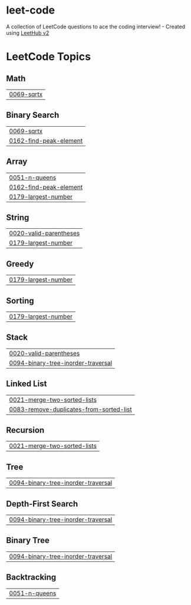 # leet-code
A collection of LeetCode questions to ace the coding interview! - Created using [LeetHub v2](https://github.com/arunbhardwaj/LeetHub-2.0)

<!---LeetCode Topics Start-->
# LeetCode Topics
## Math
|  |
| ------- |
| [0069-sqrtx](https://github.com/praneeth9404/leet-code/tree/master/0069-sqrtx) |
## Binary Search
|  |
| ------- |
| [0069-sqrtx](https://github.com/praneeth9404/leet-code/tree/master/0069-sqrtx) |
| [0162-find-peak-element](https://github.com/praneeth9404/leet-code/tree/master/0162-find-peak-element) |
## Array
|  |
| ------- |
| [0051-n-queens](https://github.com/praneeth9404/leet-code/tree/master/0051-n-queens) |
| [0162-find-peak-element](https://github.com/praneeth9404/leet-code/tree/master/0162-find-peak-element) |
| [0179-largest-number](https://github.com/praneeth9404/leet-code/tree/master/0179-largest-number) |
## String
|  |
| ------- |
| [0020-valid-parentheses](https://github.com/praneeth9404/leet-code/tree/master/0020-valid-parentheses) |
| [0179-largest-number](https://github.com/praneeth9404/leet-code/tree/master/0179-largest-number) |
## Greedy
|  |
| ------- |
| [0179-largest-number](https://github.com/praneeth9404/leet-code/tree/master/0179-largest-number) |
## Sorting
|  |
| ------- |
| [0179-largest-number](https://github.com/praneeth9404/leet-code/tree/master/0179-largest-number) |
## Stack
|  |
| ------- |
| [0020-valid-parentheses](https://github.com/praneeth9404/leet-code/tree/master/0020-valid-parentheses) |
| [0094-binary-tree-inorder-traversal](https://github.com/praneeth9404/leet-code/tree/master/0094-binary-tree-inorder-traversal) |
## Linked List
|  |
| ------- |
| [0021-merge-two-sorted-lists](https://github.com/praneeth9404/leet-code/tree/master/0021-merge-two-sorted-lists) |
| [0083-remove-duplicates-from-sorted-list](https://github.com/praneeth9404/leet-code/tree/master/0083-remove-duplicates-from-sorted-list) |
## Recursion
|  |
| ------- |
| [0021-merge-two-sorted-lists](https://github.com/praneeth9404/leet-code/tree/master/0021-merge-two-sorted-lists) |
## Tree
|  |
| ------- |
| [0094-binary-tree-inorder-traversal](https://github.com/praneeth9404/leet-code/tree/master/0094-binary-tree-inorder-traversal) |
## Depth-First Search
|  |
| ------- |
| [0094-binary-tree-inorder-traversal](https://github.com/praneeth9404/leet-code/tree/master/0094-binary-tree-inorder-traversal) |
## Binary Tree
|  |
| ------- |
| [0094-binary-tree-inorder-traversal](https://github.com/praneeth9404/leet-code/tree/master/0094-binary-tree-inorder-traversal) |
## Backtracking
|  |
| ------- |
| [0051-n-queens](https://github.com/praneeth9404/leet-code/tree/master/0051-n-queens) |
<!---LeetCode Topics End-->